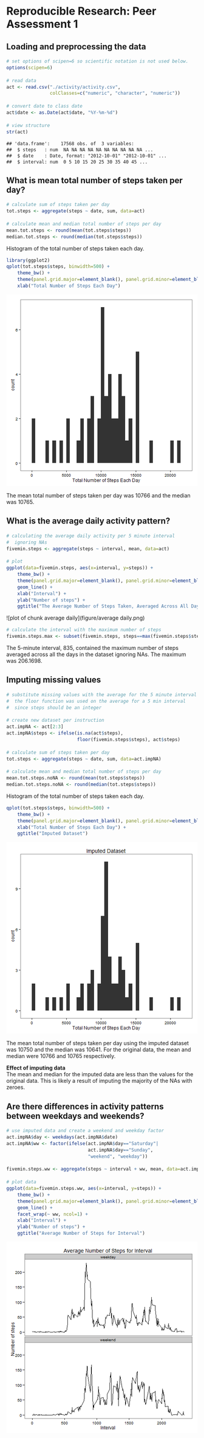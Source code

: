 # Reproducible Research: Peer Assessment 1



## Loading and preprocessing the data

```r
# set options of scipen=6 so scientific notation is not used below.
options(scipen=6)

# read data
act <- read.csv("./activity/activity.csv", 
                colClasses=c("numeric", "character", "numeric"))

# convert date to class date
act$date <- as.Date(act$date, "%Y-%m-%d")

# view structure
str(act)
```

```
## 'data.frame':	17568 obs. of  3 variables:
##  $ steps   : num  NA NA NA NA NA NA NA NA NA NA ...
##  $ date    : Date, format: "2012-10-01" "2012-10-01" ...
##  $ interval: num  0 5 10 15 20 25 30 35 40 45 ...
```


## What is mean total number of steps taken per day?

```r
# calculate sum of steps taken per day
tot.steps <- aggregate(steps ~ date, sum, data=act)

# calculate mean and median total number of steps per day
mean.tot.steps <- round(mean(tot.steps$steps))
median.tot.steps <- round(median(tot.steps$steps))
```

Histogram of the total number of steps taken each day. 



```r
library(ggplot2)
qplot(tot.steps$steps, binwidth=500) +
    theme_bw() + 
    theme(panel.grid.major=element_blank(), panel.grid.minor=element_blank()) +
    xlab("Total Number of Steps Each Day")
```

![plot of chunk histogram](figure/histogram.png) 

The mean total number of steps taken per day was 10766 and the 
median was 10765.

## What is the average daily activity pattern?

```r
# calculating the average daily activity per 5 minute interval
#  ignoring NAs
fivemin.steps <- aggregate(steps ~ interval, mean, data=act)

# plot
ggplot(data=fivemin.steps, aes(x=interval, y=steps)) +
    theme_bw() + 
    theme(panel.grid.major=element_blank(), panel.grid.minor=element_blank()) +
    geom_line() +
    xlab("Interval") +
    ylab("Number of steps") +
    ggtitle("The Average Number of Steps Taken, Averaged Across All Days")
```

![plot of chunk average daily](figure/average daily.png) 

```r
# calculate the interval with the maximum number of steps
fivemin.steps.max <- subset(fivemin.steps, steps==max(fivemin.steps$steps))
```

The 5-minute interval, 835, contained the maximum number of
steps averaged across all the days in the dataset ignoring NAs.
The maximum was 206.1698.

## Imputing missing values


```r
# substitute missing values with the average for the 5 minute interval across days
#  the floor function was used on the average for a 5 min interval 
#  since steps should be an integer

# create new dataset per instruction
act.impNA <- act[2:3]
act.impNA$steps <- ifelse(is.na(act$steps), 
                          floor(fivemin.steps$steps), act$steps)

# calculate sum of steps taken per day
tot.steps <- aggregate(steps ~ date, sum, data=act.impNA)

# calculate mean and median total number of steps per day
mean.tot.steps.noNA <- round(mean(tot.steps$steps))
median.tot.steps.noNA <- round(median(tot.steps$steps))
```

Histogram of the total number of steps taken each day. 



```r
qplot(tot.steps$steps, binwidth=500) +
    theme_bw() + 
    theme(panel.grid.major=element_blank(), panel.grid.minor=element_blank()) +
    xlab("Total Number of Steps Each Day") +
    ggtitle("Imputed Dataset")
```

![plot of chunk histogram2](figure/histogram2.png) 

The mean total number of steps taken per day using the imputed dataset was 
10750 and the median was 10641.  For the 
original data, the mean and median were 10766 and 
10765 respectively.

**Effect of imputing data**  
The mean and median for the imputed data are less than the values for the 
original data.  This is likely a result of imputing the majority of the NAs 
with zeroes.


## Are there differences in activity patterns between weekdays and weekends?


```r
# use imputed data and create a weekend and weekday factor
act.impNA$day <- weekdays(act.impNA$date)
act.impNA$ww <- factor(ifelse(act.impNA$day=="Saturday"|
                              act.impNA$day=="Sunday", 
                              "weekend", "weekday"))

fivemin.steps.ww <- aggregate(steps ~ interval + ww, mean, data=act.impNA)

# plot data
ggplot(data=fivemin.steps.ww, aes(x=interval, y=steps)) +
    theme_bw() + 
    theme(panel.grid.major=element_blank(), panel.grid.minor=element_blank()) +
    geom_line() +
    facet_wrap(~ ww, ncol=1) +
    xlab("Interval") +
    ylab("Number of steps") +
    ggtitle("Average Number of Steps for Interval")
```

![plot of chunk weekend](figure/weekend.png) 

